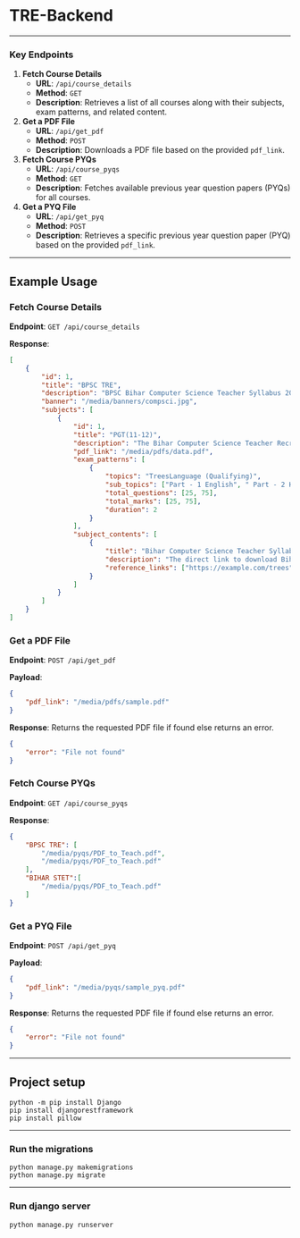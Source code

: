 # TRE-Backend

---

### Key Endpoints
1. **Fetch Course Details**
   - **URL**: `/api/course_details`
   - **Method**: `GET`
   - **Description**: Retrieves a list of all courses along with their subjects, exam patterns, and related content.
2. **Get a PDF File**
   - **URL**: `/api/get_pdf`
   - **Method**: `POST`
   - **Description**: Downloads a PDF file based on the provided `pdf_link`. 
3. **Fetch Course PYQs**
   - **URL**: `/api/course_pyqs`
   - **Method**: `GET`
   - **Description**: Fetches available previous year question papers (PYQs) for all courses.
4. **Get a PYQ File**
   - **URL**: `/api/get_pyq`
   - **Method**: `POST`
   - **Description**: Retrieves a specific previous year question paper (PYQ) based on the provided `pdf_link`.

---

## Example Usage

### Fetch Course Details
**Endpoint**: `GET /api/course_details`

**Response**:
```json
[
    {
        "id": 1,
        "title": "BPSC TRE",
        "description": "BPSC Bihar Computer Science Teacher Syllabus 2023 is released by Education Department of Bihar. Candidates must access the BPSC Bihar Computer Science Teacher Syllabus from the article below.",
        "banner": "/media/banners/compsci.jpg",
        "subjects": [
            {
                "id": 1,
                "title": "PGT(11-12)",
                "description": "The Bihar Computer Science Teacher Recruitment 2023 is conducted by the Education Department of Bihar. The candidates must refer to the following table for more information on the Bihar Computer Science Teacher Syllabus.",
                "pdf_link": "/media/pdfs/data.pdf",
                "exam_patterns": [
                    {
                        "topics": "TreesLanguage (Qualifying)",
                        "sub_topics": ["Part - 1 English", " Part - 2 Hindi / Urdu / Bengali"],
                        "total_questions": [25, 75],
                        "total_marks": [25, 75],
                        "duration": 2
                    }
                ],
                "subject_contents": [
                    {
                        "title": "Bihar Computer Science Teacher Syllabus PDF.",
                        "description": "The direct link to download Bihar Computer Science Teacher Syllabus Pdf has been given below. Candidate can download through the below link Bihar CS Teacher Syllabus PDF section wise.",
                        "reference_links": ["https://example.com/trees"]
                    }
                ]
            }
        ]
    }
]
```

### Get a PDF File
**Endpoint**: `POST /api/get_pdf`

**Payload**:
```json
{
    "pdf_link": "/media/pdfs/sample.pdf"
}
```

**Response**: 
Returns the requested PDF file if found else returns an error.
```json
{
    "error": "File not found"
}
```

### Fetch Course PYQs
**Endpoint**: `GET /api/course_pyqs`

**Response**:
```json
{
    "BPSC TRE": [
        "/media/pyqs/PDF_to_Teach.pdf",
        "/media/pyqs/PDF_to_Teach.pdf"
    ],
    "BIHAR STET":[
        "/media/pyqs/PDF_to_Teach.pdf"
    ]
}
```

### Get a PYQ File
**Endpoint**: `POST /api/get_pyq`

**Payload**:
```json
{
    "pdf_link": "/media/pyqs/sample_pyq.pdf"
}
```

**Response**: Returns the requested PDF file if found else returns an error.
```json
{
    "error": "File not found"
}
```

---

## Project setup
```
python -m pip install Django
pip install djangorestframework
pip install pillow
```

---

### Run the migrations
```
python manage.py makemigrations
python manage.py migrate
```

---

### Run django server
```
python manage.py runserver
```
